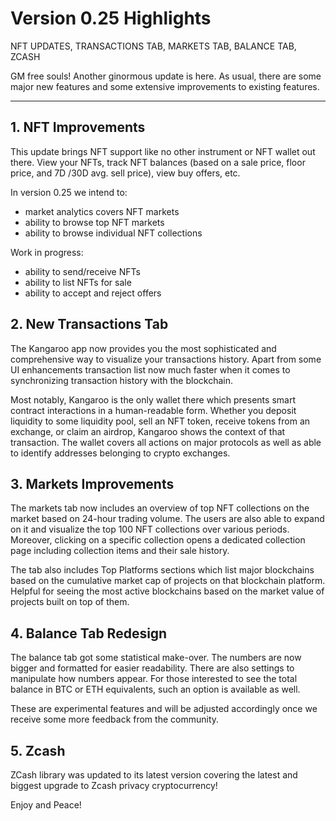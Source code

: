 # Version 0.25 Highlights

NFT UPDATES, TRANSACTIONS TAB, MARKETS TAB, BALANCE TAB, ZCASH

GM free souls! Another ginormous update is here. As usual, there are some major new features and some extensive improvements to existing features.

---

## 1. NFT Improvements

This update brings NFT support like no other instrument or NFT wallet out there. View your NFTs, track NFT balances (based on a sale price, floor price, and 7D /30D avg. sell price), view buy offers, etc.

In version 0.25 we intend to:

- market analytics covers NFT markets
- ability to browse top NFT markets
- ability to browse individual NFT collections

Work in progress:

- ability to send/receive NFTs
- ability to list NFTs for sale
- ability to accept and reject offers

## 2. New Transactions Tab

The Kangaroo app now provides you the most sophisticated and comprehensive way to visualize your transactions history. Apart from some UI enhancements transaction list now much faster when it comes to synchronizing transaction history with the blockchain.

Most notably, Kangaroo is the only wallet there which presents smart contract interactions in a human-readable form. Whether you deposit liquidity to some liquidity pool, sell an NFT token, receive tokens from an exchange, or claim an airdrop, Kangaroo shows the context of that transaction. The wallet covers all actions on major protocols as well as able to identify addresses belonging to crypto exchanges.

## 3. Markets Improvements

The markets tab now includes an overview of top NFT collections on the market based on 24-hour trading volume. The users are also able to expand on it and visualize the top 100 NFT collections over various periods. Moreover, clicking on a specific collection opens a dedicated collection page including collection items and their sale history.

The tab also includes Top Platforms sections which list major blockchains based on the cumulative market cap of projects on that blockchain platform. Helpful for seeing the most active blockchains based on the market value of projects built on top of them.

## 4. Balance Tab Redesign

The balance tab got some statistical make-over. The numbers are now bigger and formatted for easier readability. There are also settings to manipulate how numbers appear. For those interested to see the total balance in BTC or ETH equivalents, such an option is available as well.

These are experimental features and will be adjusted accordingly once we receive some more feedback from the community.

## 5. Zcash

ZCash library was updated to its latest version covering the latest and biggest upgrade to Zcash privacy cryptocurrency!

Enjoy and Peace!

